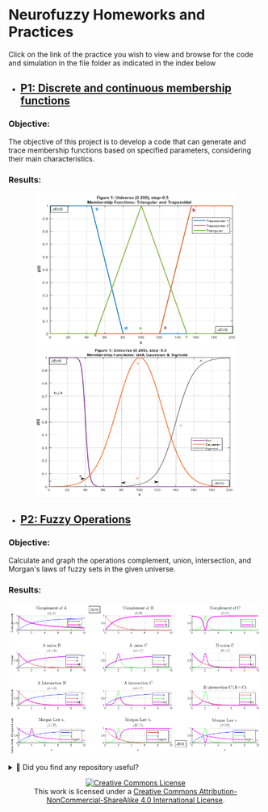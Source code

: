 # Neurofuzzy Homeworks and Practices 
Click on the link of the practice you wish to view and browse for the code and simulation in the file folder as indicated in the index below

- ## [P1: Discrete and continuous membership functions](docs/P1.md)

<h3>Objective:</h3>
<p>The objective of this project is to develop a code that can generate and trace membership functions based on specified parameters, considering their main characteristics.</p>
<h3>Results:</h3>
<p align="center">            
  <img src="https://github.com/JoseEmmanuelVG/Neurofuzzy/blob/main/Result%20Images/P1_I1.png" width="400" height="300">
  <img src="https://github.com/JoseEmmanuelVG/Neurofuzzy/blob/main/Result%20Images/P1_I2.png" width="400" height="300">
</p>


- ## [P2: Fuzzy Operations](docs/P2.md)

<h3>Objective:</h3>
<p>Calculate and graph the operations complement, union, intersection, and Morgan's laws of fuzzy sets in the given universe.</p>
<h3>Results:</h3>
<p align="center">            
  <img src="https://github.com/JoseEmmanuelVG/Neurofuzzy/blob/main/Result%20Images/P2_I1.png" width="500" height="300">
</p>






<details>
  <summary>🌟 Did you find any repository useful?</summary>
  If any project has been helpful to you, consider giving it a ⭐ star in the repository and follow my GitHub account to stay tuned for future updates! 🚀

  In addition, I am always open to suggestions, recommendations or collaborations. Feel free to [get in touch](https://www.linkedin.com/in/vazquez-galan-jose-emmanuel-664968221) if you have any questions or ideas for improving this project. I'm excited for your feedback and contributions.

  Thank you for your interest and support! 😊
</details>







<p align="center">
<a rel="license" href="http://creativecommons.org/licenses/by-nc-sa/4.0/"><img alt="Creative Commons License" style="border-width:0" src="https://i.creativecommons.org/l/by-nc-sa/4.0/88x31.png" /></a><br />This work is licensed under a <a rel="license" href="http://creativecommons.org/licenses/by-nc-sa/4.0/">Creative Commons Attribution-NonCommercial-ShareAlike 4.0 International License</a>.
</p>

